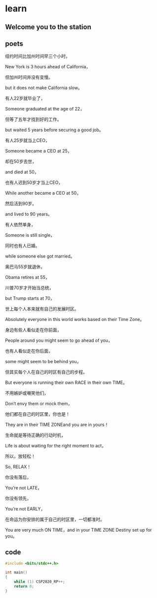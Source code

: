 # learn

## Welcome you to the station

## poets

纽约时间比加州时间早三个小时，

New York is 3 hours ahead of California，

但加州时间并没有变慢。

but it does not make California slow。

有人22岁就毕业了，

Someone graduated at the age of 22，

但等了五年才找到好的工作。

but waited 5 years before securing a good job。

有人25岁就当上CEO，

Someone became a CEO at 25，

却在50岁去世，

and died at 50，

也有人迟到50岁才当上CEO，

While another became a CEO at 50，

然后活到90岁。

and lived to 90 years。

有人依然单身，

Someone is still single，

同时也有人已婚。

while someone else got married。

奥巴马55岁就退休，

Obama retires at 55，

川普70岁才开始当总统，

but Trump starts at 70，

世上每个人本来就有自己的发展时区。

Absolutely everyone in this world  works based on their Time Zone。

身边有些人看似走在你前面，

People around you might seem to go ahead of you，

也有人看似走在你后面，

some might seem to be behind you，

但其实每个人在自己的时区有自己的步程。

But everyone is running their own RACE in their own TIME。

不用嫉妒或嘲笑他们，

Don’t envy them or mock them，

他们都在自己的时区里，你也是！

They are in their TIME ZONEand you are in yours！

生命就是等待正确的行动时机，

Life is about waiting for the right moment to act，

所以，放轻松！

So, RELAX！

你没有落后，

You’re not LATE，

你没有领先，

You’re not EARLY，

在命运为你安排的属于自己的时区里，一切都准时。

You are very much ON TIME，and in your TIME ZONE Destiny set up for you。

## code

```cpp
#include <bits/stdc++.h>

int main()
{
    while (1) CSP2020_RP++;
    return 0;
}
```
